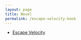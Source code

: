 ```yaml
---
layout: page
title: Novel
permalink: /escape-velocity-book
---
```


- [Escape Velocity](/escape-velocity-book)
